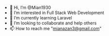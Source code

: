 - 👋 Hi, I’m @Mian1930
- 👀 I’m interested in Full Stack Web Development
- 🌱 I’m currently learning Laravel
- 💞️ I’m looking to collaborate and help others
- 📫 How to reach me "mianazan3@gmail.com"

<!---
Mian1930/Mian1930 is a ✨ special ✨ repository because its `README.md` (this file) appears on your GitHub profile.
You can click the Preview link to take a look at your changes.
--->
